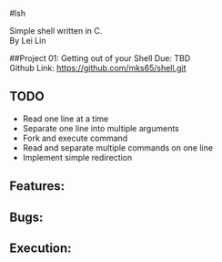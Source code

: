 #lsh

Simple shell written in C. \
By Lei Lin

##Project 01: Getting out of your Shell
Due: TBD \
Github Link: https://github.com/mks65/shell.git

## TODO
- Read one line at a time
- Separate one line into multiple arguments
- Fork and execute command
- Read and separate multiple commands on one line
- Implement simple redirection

## Features:

## Bugs:

## Execution:
